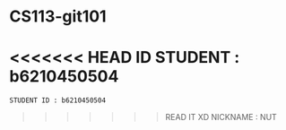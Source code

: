 # CS113-git101
<<<<<<< HEAD
    ID STUDENT : b6210450504
=======
    STUDENT ID : b6210450504
>>>>>>> READ IT XD
    NICKNAME   : NUT